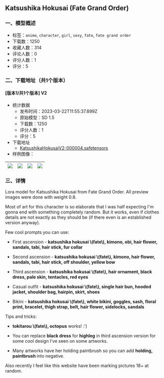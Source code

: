 ## Katsushika Hokusai (Fate Grand Order)
### 一、模型概述

- 标签：`anime`, `character`, `girl`, `sexy`, `fate`, `fate grand order`
- 下载数：1250
- 收藏人数：314
- 评论人数：0
- 评分人数：1
- 评分：5

### 二、下载地址（共1个版本）

#### [版本1/共1个版本] V2

- 统计数据
  - 发布时间：2023-03-22T11:55:37.899Z
  - 原始模型：SD 1.5
  - 下载数：1250
  - 评分人数：1
  - 评分：5
- 下载地址
  - [KatsushikaHokusaiV2-000004.safetensors](https://civitai.com/api/download/models/27296)
- 样例图像：

| <img src="https://image.civitai.com/xG1nkqKTMzGDvpLrqFT7WA/1fedacd4-abde-43d3-f87b-9a0ecb024e00/width=450/300509.jpeg" /> | <img src="https://image.civitai.com/xG1nkqKTMzGDvpLrqFT7WA/3e0acbb4-de4e-4095-25d0-f290cd1ecb00/width=450/300514.jpeg" /> | <img src="https://image.civitai.com/xG1nkqKTMzGDvpLrqFT7WA/ec6b6b06-57d1-4222-0774-267013e13f00/width=450/300513.jpeg" /> | <img src="https://image.civitai.com/xG1nkqKTMzGDvpLrqFT7WA/8b4d7685-c2d2-429f-a11e-5fb961e27700/width=450/300512.jpeg" /> |
| ---- | ---- | ---- | ---- |


### 三、详情
<p>Lora model for Katsushika Hokusai from Fate Grand Order. All preview images were done with weight 0.8.</p><p>Most of art for this character is so elaborate that I was half expecting I'm gonna end with something completely random. But it works, even if clothes details are not exactly as they should be (if there even is an established version anyway).</p><p>Few cool prompts you can use:</p><ul><li><p>First ascension - <strong>katsushika hokusai \(fate\), kimono, obi, hair flower, sandals, tabi, hair stick, fur collar</strong></p></li><li><p>Second ascension - <strong>katsushika hokusai \(fate\), kimono, hair flower, sandals, tabi, hair stick, off shoulder, yellow bow</strong></p></li><li><p>Third ascension - <strong>katsushika hokusai \(fate\), hair ornament, black dress, pale skin, tentacles, red eyes</strong></p></li><li><p>Casual outfit - <strong>katsushika hokusai \(fate\), single hair bun, hooded jacket, shoulder bag, hairpin, skirt, shoes</strong></p></li><li><p>Bikini - <strong>katsushika hokusai \(fate\), white bikini, goggles, sash, floral print, bracelet, thigh strap, belt, hair flower, sidelocks, sandals</strong></p></li></ul><p>Tips and tricks:</p><ul><li><p><strong>tokitarou \(fate\), octopus</strong> works! :')</p></li><li><p>You can replace <strong>black dress</strong> for <strong>highleg</strong> in third ascension version for some cool design I've seen on some artworks.</p></li><li><p>Many artworks have her holding paintbrush so you can add <strong>holding, paintbrush </strong>into negative.</p></li></ul><p>Also recently I feel like this website have been marking pictures 18+ at random.</p>